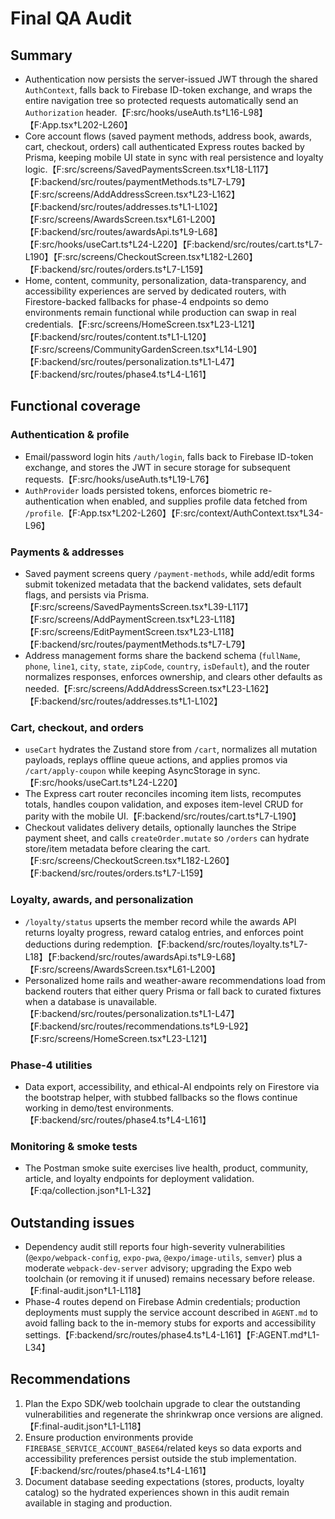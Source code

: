# Final QA Audit

## Summary

- Authentication now persists the server-issued JWT through the shared `AuthContext`, falls back to Firebase ID-token exchange, and wraps the entire navigation tree so protected requests automatically send an `Authorization` header.【F:src/hooks/useAuth.ts†L16-L98】【F:App.tsx†L202-L260】
- Core account flows (saved payment methods, address book, awards, cart, checkout, orders) call authenticated Express routes backed by Prisma, keeping mobile UI state in sync with real persistence and loyalty logic.【F:src/screens/SavedPaymentsScreen.tsx†L18-L117】【F:backend/src/routes/paymentMethods.ts†L7-L79】【F:src/screens/AddAddressScreen.tsx†L23-L162】【F:backend/src/routes/addresses.ts†L1-L102】【F:src/screens/AwardsScreen.tsx†L61-L200】【F:backend/src/routes/awardsApi.ts†L9-L68】【F:src/hooks/useCart.ts†L24-L220】【F:backend/src/routes/cart.ts†L7-L190】【F:src/screens/CheckoutScreen.tsx†L182-L260】【F:backend/src/routes/orders.ts†L7-L159】
- Home, content, community, personalization, data-transparency, and accessibility experiences are served by dedicated routers, with Firestore-backed fallbacks for phase-4 endpoints so demo environments remain functional while production can swap in real credentials.【F:src/screens/HomeScreen.tsx†L23-L121】【F:backend/src/routes/content.ts†L1-L120】【F:src/screens/CommunityGardenScreen.tsx†L14-L90】【F:backend/src/routes/personalization.ts†L1-L47】【F:backend/src/routes/phase4.ts†L4-L161】

## Functional coverage

### Authentication & profile

- Email/password login hits `/auth/login`, falls back to Firebase ID-token exchange, and stores the JWT in secure storage for subsequent requests.【F:src/hooks/useAuth.ts†L19-L76】
- `AuthProvider` loads persisted tokens, enforces biometric re-authentication when enabled, and supplies profile data fetched from `/profile`.【F:App.tsx†L202-L260】【F:src/context/AuthContext.tsx†L34-L96】

### Payments & addresses

- Saved payment screens query `/payment-methods`, while add/edit forms submit tokenized metadata that the backend validates, sets default flags, and persists via Prisma.【F:src/screens/SavedPaymentsScreen.tsx†L39-L117】【F:src/screens/AddPaymentScreen.tsx†L23-L118】【F:src/screens/EditPaymentScreen.tsx†L23-L118】【F:backend/src/routes/paymentMethods.ts†L7-L79】
- Address management forms share the backend schema (`fullName`, `phone`, `line1`, `city`, `state`, `zipCode`, `country`, `isDefault`), and the router normalizes responses, enforces ownership, and clears other defaults as needed.【F:src/screens/AddAddressScreen.tsx†L23-L162】【F:backend/src/routes/addresses.ts†L1-L102】

### Cart, checkout, and orders

- `useCart` hydrates the Zustand store from `/cart`, normalizes all mutation payloads, replays offline queue actions, and applies promos via `/cart/apply-coupon` while keeping AsyncStorage in sync.【F:src/hooks/useCart.ts†L24-L220】
- The Express cart router reconciles incoming item lists, recomputes totals, handles coupon validation, and exposes item-level CRUD for parity with the mobile UI.【F:backend/src/routes/cart.ts†L7-L190】
- Checkout validates delivery details, optionally launches the Stripe payment sheet, and calls `createOrder.mutate` so `/orders` can hydrate store/item metadata before clearing the cart.【F:src/screens/CheckoutScreen.tsx†L182-L260】【F:backend/src/routes/orders.ts†L7-L159】

### Loyalty, awards, and personalization

- `/loyalty/status` upserts the member record while the awards API returns loyalty progress, reward catalog entries, and enforces point deductions during redemption.【F:backend/src/routes/loyalty.ts†L7-L18】【F:backend/src/routes/awardsApi.ts†L9-L68】【F:src/screens/AwardsScreen.tsx†L61-L200】
- Personalized home rails and weather-aware recommendations load from backend routers that either query Prisma or fall back to curated fixtures when a database is unavailable.【F:backend/src/routes/personalization.ts†L1-L47】【F:backend/src/routes/recommendations.ts†L9-L92】【F:src/screens/HomeScreen.tsx†L23-L121】

### Phase-4 utilities

- Data export, accessibility, and ethical-AI endpoints rely on Firestore via the bootstrap helper, with stubbed fallbacks so the flows continue working in demo/test environments.【F:backend/src/routes/phase4.ts†L4-L161】

### Monitoring & smoke tests

- The Postman smoke suite exercises live health, product, community, article, and loyalty endpoints for deployment validation.【F:qa/collection.json†L1-L32】

## Outstanding issues

- Dependency audit still reports four high-severity vulnerabilities (`@expo/webpack-config`, `expo-pwa`, `@expo/image-utils`, `semver`) plus a moderate `webpack-dev-server` advisory; upgrading the Expo web toolchain (or removing it if unused) remains necessary before release.【F:final-audit.json†L1-L118】
- Phase-4 routes depend on Firebase Admin credentials; production deployments must supply the service account described in `AGENT.md` to avoid falling back to the in-memory stubs for exports and accessibility settings.【F:backend/src/routes/phase4.ts†L4-L161】【F:AGENT.md†L1-L34】

## Recommendations

1. Plan the Expo SDK/web toolchain upgrade to clear the outstanding vulnerabilities and regenerate the shrinkwrap once versions are aligned.【F:final-audit.json†L1-L118】
2. Ensure production environments provide `FIREBASE_SERVICE_ACCOUNT_BASE64`/related keys so data exports and accessibility preferences persist outside the stub implementation.【F:backend/src/routes/phase4.ts†L4-L161】
3. Document database seeding expectations (stores, products, loyalty catalog) so the hydrated experiences shown in this audit remain available in staging and production.
